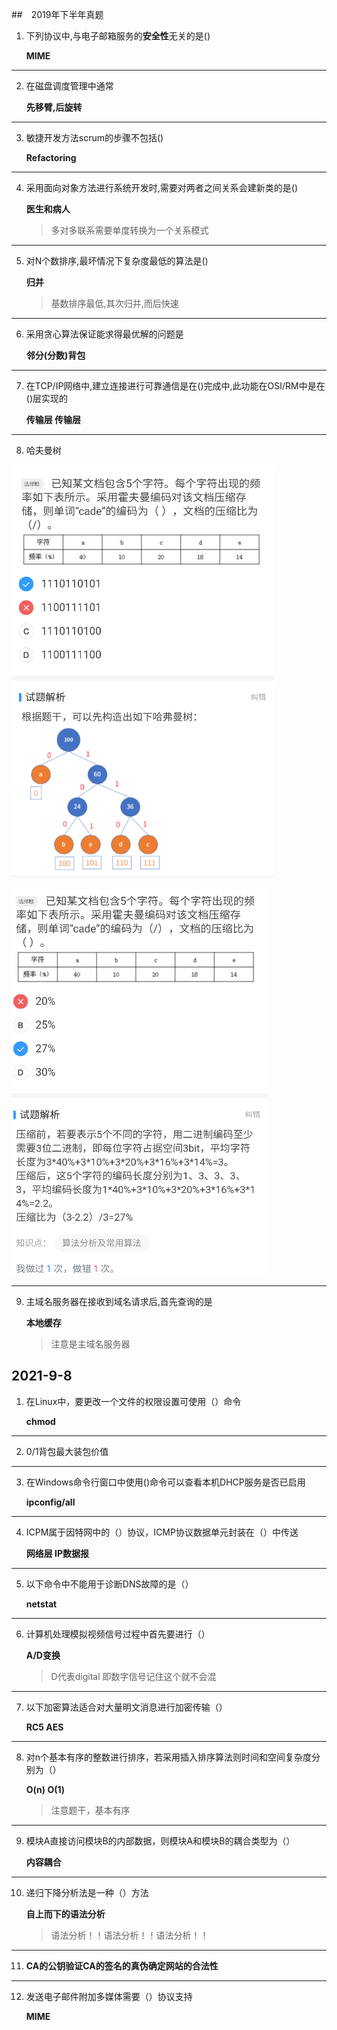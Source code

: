 ##　2019年下半年真题

1. 下列协议中,与电子邮箱服务的**安全性**无关的是()

   **MIME**

------

2. 在磁盘调度管理中通常

   **先移臂,后旋转**

------

3. 敏捷开发方法scrum的步骤不包括()

   **Refactoring**

------

4. 采用面向对象方法进行系统开发时,需要对两者之间关系会建新类的是()

   **医生和病人**

   > 多对多联系需要单度转换为一个关系模式

------

5. 对N个数排序,最坏情况下复杂度最低的算法是()

   **归并**

   > 基数排序最低,其次归并,而后快速

------

6. 采用贪心算法保证能求得最优解的问题是

   **邻分(分数)背包**

------

7. 在TCP/IP网络中,建立连接进行可靠通信是在()完成中,此功能在OSI/RM中是在()层实现的

   **传输层  传输层**

------

8. 哈夫曼树

![](./image/test1.jpg)

![](./image/test2.jpg)

------

9. 主域名服务器在接收到域名请求后,首先查询的是

   **本地缓存**

   > 注意是主域名服务器

## 2021-9-8

1. 在Linux中，要更改一个文件的权限设置可使用（）命令

   **chmod**

------

2. 0/1背包最大装包价值

------

3. 在Windows命令行窗口中使用()命令可以查看本机DHCP服务是否已启用

   **ipconfig/all**

------

4. ICPM属于因特网中的（）协议，ICMP协议数据单元封装在（）中传送

   **网络层  IP数据报**

------

5. 以下命令中不能用于诊断DNS故障的是（）

   **netstat**

------

6. 计算机处理模拟视频信号过程中首先要进行（）

   **A/D变换**

   > D代表digital 即数字信号记住这个就不会混

------

7. 以下加密算法适合对大量明文消息进行加密传输（）

   **RC5 AES**

------

8. 对n个基本有序的整数进行排序，若采用插入排序算法则时间和空间复杂度分别为（）

   **O(n)  O(1)**

   > 注意题干，基本有序

------

9. 模块A直接访问模块B的内部数据，则模块A和模块B的耦合类型为（）

   **内容耦合**

------

10. 递归下降分析法是一种（）方法

    **自上而下的语法分析**

    > 语法分析！！语法分析！！语法分析！！

------

11. **CA的公钥验证CA的签名的真伪确定网站的合法性**

------

12. 发送电子邮件附加多媒体需要（）协议支持

    **MIME**